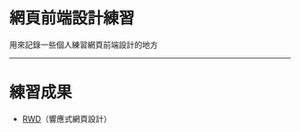# 網頁前端設計練習
用來記錄一些個人練習網頁前端設計的地方

---

# 練習成果
  *  [RWD](https://github.com/JianWei-0510/practice-for-Web-Front-End/tree/main/RWD)（響應式網頁設計）
